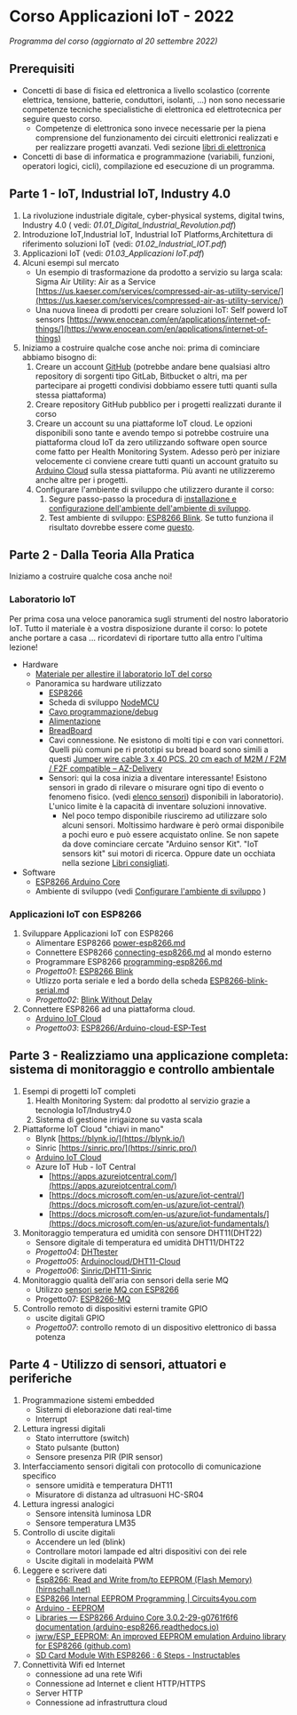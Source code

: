# Corso Applicazioni IoT - 2022

*Programma del corso (aggiornato al 20 settembre 2022)*

## Prerequisiti

- Concetti di base di fisica ed elettronica a livello scolastico (corrente elettrica, tensione, batterie, conduttori, isolanti, ...) non sono necessarie competenze tecniche specialistiche di elettronica ed elettrotecnica per seguire questo corso.
  - Competenze di elettronica sono invece necessarie per la piena comprensione del funzionamento dei circuiti elettronici realizzati e per realizzare progetti avanzati.  Vedi sezione [libri di elettronica](books.md)
- Concetti di base di informatica e  programmazione (variabili, funzioni, operatori logici, cicli), compilazione ed esecuzione di un programma.

## Parte 1 - IoT, Industrial IoT, Industry 4.0

1. La rivoluzione industriale digitale, cyber-physical systems, digital twins, Industry 4.0 ( vedi: *01.01_Digital_Industrial_Revolution.pdf*)
2. Introduzione IoT,Industrial IoT,  Industrial IoT Platforms,Architettura di riferimento soluzioni IoT (vedi: *01.02_Industrial_IOT.pdf*)
3. Applicazioni IoT (vedi: *01.03_Applicazioni IoT.pdf*)
4. Alcuni esempi sul mercato
   - Un esempio di trasformazione da prodotto a servizio su larga scala: Sigma Air Utility: Air as a Service [https://us.kaeser.com/services/compressed-air-as-utility-service/](https://us.kaeser.com/services/compressed-air-as-utility-service/)
   - Una nuova lineea di prodotti per creare soluzioni IoT: Self powerd IoT sensors [https://www.enocean.com/en/applications/internet-of-things/](https://www.enocean.com/en/applications/internet-of-things)
5. Iniziamo a costruire qualche cose anche noi: prima di cominciare abbiamo bisogno di:
   1. Creare un account [GitHub](https://github.com/) (potrebbe andare bene qualsiasi altro repository di sorgenti tipo GitLab, Bitbucket o altri, ma per partecipare ai progetti condivisi dobbiamo essere tutti quanti sulla stessa piattaforma)
   2. Creare repository GitHub pubblico per i progetti realizzati durante il corso
   3. Creare un account su una piattaforme IoT cloud. Le opzioni disponibili sono tante e avendo tempo si potrebbe costruire una piattaforma cloud IoT da zero utilizzando software open source come fatto per Health Monitoring System. Adesso però per iniziare velocemente ci conviene creare tutti quanti un account gratuito su [Arduino Cloud](https://store.arduino.cc/pages/iotcloud) sulla stessa piattaforma. Più avanti ne utilizzeremo anche altre per i progetti.
   4. Configurare l'ambiente di sviluppo che utilizzero durante il corso:  
      1. Segure passo-passo la procedura di [installazione e configurazione dell'ambiente  dell'ambiente di sviluppo](setup.md).
      2. Test ambiente di sviluppo: [ESP8266 Blink](https://github.com/emanbuc/CorsoApplicazioni_IoT/tree/main/ESP8266/Blink). Se tutto funziona il risultato dovrebbe essere come [questo](https://youtu.be/9f9czCYL8xw).

## Parte 2 - Dalla Teoria Alla Pratica

Iniziamo a costruire qualche cosa anche noi!

### Laboratorio IoT

Per prima cosa una veloce panoramica sugli strumenti del nostro laboratorio IoT. Tutto il materiale è a vostra disposizione durante il corso: lo potete anche portare a casa ... ricordatevi di riportare tutto  alla entro l'ultima lezione!

- Hardware
  - [Materiale per allestire il laboratorio IoT del corso](lab-bill-of-materials.md)
  - Panoramica su hardware utilizzato
    - [ESP8266](esp8266.md)
    - Scheda di sviluppo [NodeMCU](nodemcu.md)
    - [Cavo programmazione/debug](usb-cable.md)
    - [Alimentazione](power-esp8266.md)
    - [BreadBoard](bread-board.md)
    - Cavi connessione. Ne esistono di molti tipi e con vari connettori. Quelli più comuni pe ri prototipi su bread board sono simili a questi  [Jumper wire cable 3 x 40 PCS. 20 cm each of M2M / F2M / F2F compatible – AZ-Delivery](https://www.az-delivery.com/en/collections/more-products-2/products/3er-set-40-stk-jumper-wire-m2m-f2m-f2f?variant=6107532034075)
    - Sensori: qui la cosa inizia a diventare interessante! Esistono sensori in grado di  rilevare o misurare ogni tipo di evento o fenomeno fisico. (vedi [elenco sensori](iot_components_list.md)) disponibili in laboratorio). L'unico limite è la capacità di inventare soluzioni innovative.
      - Nel poco tempo disponibile riusciremo ad utilizzare solo alcuni sensori. Moltissimo hardware è però ormai disponibile a pochi euro e può essere acquistato online.  Se non sapete da dove cominciare cercate "Arduino sensor Kit". "IoT sensors kit" sui motori di ricerca. Oppure date un occhiata nella sezione [Libri consigliati](books.md).
- Software
  - [ESP8266 Arduino Core](esp8266-arduinocore.md)
  - Ambiente di sviluppo (vedi [Configurare l'ambiente di sviluppo](setup.md) )
  
### Applicazioni IoT con ESP8266

1. Sviluppare Applicazioni IoT con ESP8266
   - Alimentare ESP8266 [power-esp8266.md](power-esp8266.md)
   - Connettere ESP8266 [connecting-esp8266.md](connecting-esp8266.md) al mondo esterno
   - Programmare ESP8266 [programming-esp8266.md](programming-esp8266.md)
   - *Progetto01*: [ESP8266 Blink](https://github.com/emanbuc/CorsoApplicazioni_IoT/tree/main/ESP8266/Blink)
   - Utlizzo porta seriale e led a bordo della scheda [ESP8266-blink-serial.md](ESP8266-blink-serial.md)
   - *Progetto02*: [Blink Without Delay](https://github.com/emanbuc/CorsoApplicazioni_IoT/tree/main/ESP8266/Blink-without-delay)
2. Connettere ESP8266 ad una piattaforma cloud.
   - [Arduino IoT Cloud](esp8266-arduino-cloud.md)
   - *Progetto03*: [ESP8266/Arduino-cloud-ESP-Test](https://github.com/emanbuc/CorsoApplicazioni_IoT/tree/main/ESP8266/Arduino-cloud-ESP-Test)

## Parte 3 - Realizziamo una applicazione completa: sistema di monitoraggio e controllo ambientale

1. Esempi di progetti IoT completi
   1. Health Monitoring System: dal prodotto al servizio grazie a tecnologia IoT/Industry4.0
   2. Sistema di gestione irrigaizone su vasta scala
2. Piattaforme IoT Cloud "chiavi in mano"
    - Blynk [https://blynk.io/](https://blynk.io/)
    - Sinric [https://sinric.pro/](https://sinric.pro/)
    - [Arduino IoT Cloud](esp8266-arduino-cloud.md)
    - Azure IoT Hub - IoT Central
      - [https://apps.azureiotcentral.com/](https://apps.azureiotcentral.com/)
      - [https://docs.microsoft.com/en-us/azure/iot-central/](https://docs.microsoft.com/en-us/azure/iot-central/)
      - [https://docs.microsoft.com/en-us/azure/iot-fundamentals/](https://docs.microsoft.com/en-us/azure/iot-fundamentals/)
3. Monitoraggio temperatura ed umidità con sensore DHT11(DHT22)
   - Sensore digitale di temperatura ed umidità DHT11/DHT22
   - *Progetto04*: [DHTtester](https://github.com/emanbuc/CorsoApplicazioni_IoT/tree/main/ESP8266/DHT11-DHT22_sensor/DHTtester)
   - *Progetto05*: [Arduinocloud/DHT11-Cloud](https://github.com/emanbuc/CorsoApplicazioni_IoT/tree/main/ESP8266/DHT11-DHT22_sensor/Arduinocloud/DHT11-Cloud)
   - *Progetto06*: [Sinric/DHT11-Sinric](https://github.com/emanbuc/CorsoApplicazioni_IoT/tree/main/ESP8266/DHT11-DHT22_sensor/Sinric/DHT11-Sinric)
4. Monitoraggio qualità dell'aria con sensori della serie MQ
   - Utilizzo [sensori serie MQ con ESP8266](ESP8266_MQ_gas_sensor.md)
   - Progetto07:  [ESP8266-MQ](https://github.com/emanbuc/CorsoApplicazioni_IoT/tree/main/ESP8266/ESP8266-MQ)
5. Controllo remoto di dispositivi esterni tramite GPIO
   - uscite digitali GPIO
   - *Progetto07*: controllo remoto di un dispositivo elettronico di bassa potenza

## Parte 4 - Utilizzo di sensori, attuatori e periferiche

1. Programmazione sistemi embedded
   - Sistemi di eleborazione dati real-time
   - Interrupt
2. Lettura ingressi digitali
    - Stato interruttore (switch)
    - Stato pulsante (button)
    - Sensore presenza PIR (PIR sensor)
3. Interfacciamento sensori digitali con protocollo di comunicazione specifico
    - sensore umidità e temperatura DHT11
    - Misuratore di distanza ad ultrasuoni HC-SR04
4. Lettura ingressi analogici
    - Sensore intensità luminosa LDR
    - Sensore temperatura LM35
5. Controllo di uscite digitali
    - Accendere un led (blink)
    - Controllare motori lampade ed altri dispositivi con dei rele
    - Uscite digitali in modelaità PWM
6. Leggere e scrivere dati
    - [Esp8266: Read and Write from/to EEPROM (Flash Memory) (hirnschall.net)](https://blog.hirnschall.net/esp8266-eeprom/)
    - [ESP8266 Internal EEPROM Programming | Circuits4you.com](https://circuits4you.com/2016/12/16/esp8266-internal-eeprom-arduino/)
    - [Arduino - EEPROM](https://www.arduino.cc/en/Reference/EEPROM)
    - [Libraries — ESP8266 Arduino Core 3.0.2-29-g0761f6f6 documentation (arduino-esp8266.readthedocs.io)](https://arduino-esp8266.readthedocs.io/en/latest/libraries.html#eeprom)
    - [jwrw/ESP_EEPROM: An improved EEPROM emulation Arduino library for ESP8266 (github.com)](https://github.com/jwrw/ESP_EEPROM)
    - [SD Card Module With ESP8266 : 6 Steps - Instructables](https://www.instructables.com/SD-Card-Module-With-ESP8266/)
7. Connettività Wifi ed Internet
    - connessione ad una rete Wifi
    - Connessione ad Internet e client HTTP/HTTPS
    - Server HTTP
    - Connessione ad infrastruttura cloud